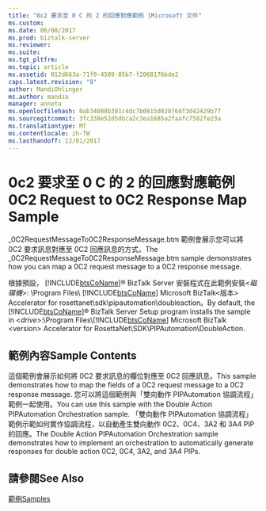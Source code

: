 ```yaml
---
title: "0c2 要求至 0 C 的 2 的回應對應範例 |Microsoft 文件"
ms.custom: 
ms.date: 06/08/2017
ms.prod: biztalk-server
ms.reviewer: 
ms.suite: 
ms.tgt_pltfrm: 
ms.topic: article
ms.assetid: 012d663a-71f0-4509-85b7-f2068176bde2
caps.latest.revision: "8"
author: MandiOhlinger
ms.author: mandia
manager: anneta
ms.openlocfilehash: 0ab34088b381c4dc7b0815d020768f3d42429b77
ms.sourcegitcommit: 3fc338e52d5dbca2c3ea1685a2faafc7582fe23a
ms.translationtype: MT
ms.contentlocale: zh-TW
ms.lasthandoff: 12/01/2017
---
```

# <a name="0c2-request-to-0c2-response-map-sample"></a><span data-ttu-id="f38e7-102">0c2 要求至 0 C 的 2 的回應對應範例</span><span class="sxs-lookup"><span data-stu-id="f38e7-102">0C2 Request to 0C2 Response Map Sample</span></span>
<span data-ttu-id="f38e7-103">_0C2RequestMessageTo0C2ResponseMessage.btm 範例會展示您可以將 0C2 要求訊息對應至 0C2 回應訊息的方式。</span><span class="sxs-lookup"><span data-stu-id="f38e7-103">The _0C2RequestMessageTo0C2ResponseMessage.btm sample demonstrates how you can map a 0C2 request message to a 0C2 response message.</span></span>  
  
 <span data-ttu-id="f38e7-104">根據預設， [!INCLUDE[btsCoName](../../includes/btsconame-md.md)]® BizTalk Server 安裝程式在此範例安裝\<*磁碟機*\>: \Program Files\\ [!INCLUDE[btsCoName](../../includes/btsconame-md.md)] Microsoft BizTalk\<版本\> Accelerator for rosettanet\sdk\pipautomation\doubleaction。</span><span class="sxs-lookup"><span data-stu-id="f38e7-104">By default, the [!INCLUDE[btsCoName](../../includes/btsconame-md.md)]® BizTalk Server Setup program installs the sample in \<*drive*\>:\Program Files\\[!INCLUDE[btsCoName](../../includes/btsconame-md.md)] Microsoft BizTalk \<version\> Accelerator for RosettaNet\SDK\PIPAutomation\DoubleAction.</span></span>  
  
## <a name="sample-contents"></a><span data-ttu-id="f38e7-105">範例內容</span><span class="sxs-lookup"><span data-stu-id="f38e7-105">Sample Contents</span></span>  
 <span data-ttu-id="f38e7-106">這個範例會展示如何將 0C2 要求訊息的欄位對應至 0C2 回應訊息。</span><span class="sxs-lookup"><span data-stu-id="f38e7-106">This sample demonstrates how to map the fields of a 0C2 request message to a 0C2 response message.</span></span> <span data-ttu-id="f38e7-107">您可以將這個範例與「雙向動作 PIPAutomation 協調流程」範例一起使用。</span><span class="sxs-lookup"><span data-stu-id="f38e7-107">You can use this sample with the Double Action PIPAutomation Orchestration sample.</span></span> <span data-ttu-id="f38e7-108">「雙向動作 PIPAutomation 協調流程」範例示範如何實作協調流程，以自動產生雙向動作 0C2、0C4、3A2 和 3A4 PIP 的回應。</span><span class="sxs-lookup"><span data-stu-id="f38e7-108">The Double Action PIPAutomation Orchestration sample demonstrates how to implement an orchestration to automatically generate responses for double action 0C2, 0C4, 3A2, and 3A4 PIPs.</span></span>  
  
## <a name="see-also"></a><span data-ttu-id="f38e7-109">請參閱</span><span class="sxs-lookup"><span data-stu-id="f38e7-109">See Also</span></span>  
 [<span data-ttu-id="f38e7-110">範例</span><span class="sxs-lookup"><span data-stu-id="f38e7-110">Samples</span></span>](../../adapters-and-accelerators/accelerator-rosettanet/samples3.md)